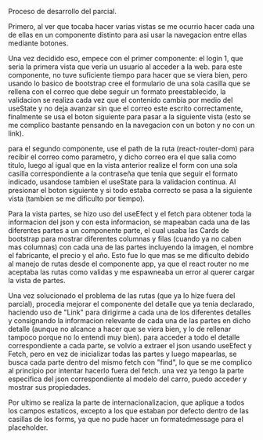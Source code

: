 Proceso de desarrollo del parcial.

Primero, al ver que tocaba hacer varias vistas se me ocurrio hacer cada una de ellas en un componente distinto para asi usar la navegacion entre ellas mediante botones.

Una vez decidido eso, empece con el primer componente: el login 1, que seria la primera vista que veria un usuario al acceder a la web. para este componente, no tuve suficiente tiempo para hacer que se viera bien, pero usando lo basico de bootstrap cree el formulario de una sola casilla que se rellena con el correo que debe seguir un formato preestablecido, la validacion se realiza cada vez que el contenido cambia por medio del useState y no deja avanzar sin que el correo este escrito correctamente, finalmente se usa el boton siguiente para pasar a la siguiente vista (esto se me complico bastante pensando en la navegacion con un boton y no con un link).

para el segundo componente, use el path de la ruta (react-router-dom) para recibir el correo como parametro, y dicho correo era el que salia como titulo, luego al igual que en la vista anterior realize el form con una sola casilla correspondiente a la contraseña que tenia que seguir el formato indicado, usandose tambien el useState para la validacion continua. Al presionar el boton siguiente y si todo estaba correcto se pasa a la siguiente vista (tambien se me dificulto por tiempo).

Para la vista partes, se hizo uso del useEfect y el fetch para obtener toda la informacion del json y con esta informacion, se mapeaban cada una de las diferentes partes a un componente parte, el cual usaba las Cards de bootstrap para mostrar diferentes columnas y filas (cuando ya no caben mas columnas) con cada una de las partes incluyendo la imagen, el nombre el fabricante, el precio y el año. Esto fue lo que mas se me dificulto debido al manejo de rutas desde el componente app, ya que el react router no me aceptaba las rutas como validas y me espawneaba un error al querer cargar la vista de partes.

Una vez solucionado el problema de las rutas (que ya lo hize fuera del parcial), procedia mejorar el componente del detalle que ya tenia declarado, haciendo uso de "Link" para dirigirme a cada una de los diferentes detalles y consignando la informacion relevante de cada una de las partes en dicho detalle (aunque no alcance a hacer que se viera bien, y lo de rellenar tampoco porque no lo entendi muy bien). para acceder a todo el detalle correspondiente a cada parte, se volvio a extraer el json usando useEfect y Fetch, pero en vez de inicializar todas las partes y luego mapearlas, se busca cada parte dentro del mismo fetch con "find", lo que se me complico al principio por intentar hacerlo fuera del fetch. una vez ya tengo la parte especifica del json correspondiente al modelo del carro, puedo acceder y mostrar sus propiedades.

Por ultimo se realiza la parte de internacionalizacion, que aplique a todos los campos estaticos, excepto a los que estaban por defecto dentro de las casillas de los forms, ya que no pude hacer un formatedmessage para el placeholder.